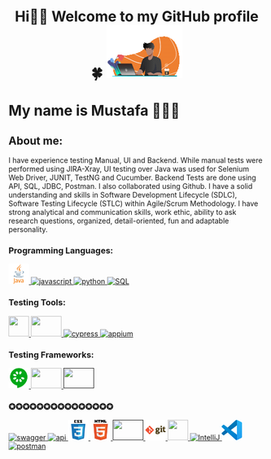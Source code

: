 <h1 align="center" dir="auto">
  <a id="user-content-hi--welcome-to-my-github-profile--" class="anchor" aria-hidden="true" tabindex="-1" href="#hi--welcome-to-my-github-profile--"></a>
  Hi👋🏻 Welcome to my GitHub profile 🍀
  <img src="https://github.com/bykgz/bykgz/blob/main/RCLqJwY5Uy.gif" alt="Typing SVG" style="max-width: 100%" />
</h1>

<h1>My name is Mustafa 👩🏻‍💻</h1>
<h2>About me:</h2>
<p>
  I have experience testing Manual, UI and Backend. While manual tests were performed using JIRA-Xray, UI testing over Java was used for Selenium Web Driver, JUNIT, TestNG and Cucumber. Backend Tests are done using API, SQL, JDBC, Postman. I also collaborated using Github. I have a solid understanding and skills in Software Development Lifecycle (SDLC), Software Testing Lifecycle (STLC) within Agile/Scrum Methodology. I have strong analytical and communication skills, work ethic, ability to ask research questions, organized, detail-oriented, fun and adaptable personality.
</p>

<h3>Programming Languages:</h3>
<a href="https://www.java.com/" rel="nofollow" target="_blank">
  <img height="40" width="40" src="https://raw.githubusercontent.com/github/explore/5b3600551e122a3277c2c5368af2ad5725ffa9a1/topics/java/java.png" style="max-width: 100%" />
</a>
<a href="https://www.w3schools.com/js/" rel="nofollow" target="_blank">
  <img src="https://upload.wikimedia.org/wikipedia/commons/6/6a/JavaScript-logo.png" alt="javascript" width="38" height="38" style="max-width: 100%" />
</a>
<a href="https://www.python.org/" rel="nofollow" target="_blank">
  <img src="https://upload.wikimedia.org/wikipedia/commons/thumb/c/c3/Python-logo-notext.svg/115px-Python-logo-notext.svg.png" alt="python" width="38" height="38" style="max-width: 100%" />
</a>
<a href="" rel="nofollow" target="_blank">
  <img src="https://e7.pngegg.com/pngimages/105/17/png-clipart-microsoft-azure-sql-database-microsoft-sql-server-cloud-computing-blue-text.png" alt="SQL" width="38" height="38" style="max-width: 100%" />
</a>

<h3>Testing Tools:</h3>
<a href="https://www.selenium.dev/" rel="nofollow" target="_blank">
  <img height="40" width="40" src="https://upload.wikimedia.org/wikipedia/commons/thumb/d/d5/Selenium_Logo.png/574px-Selenium_Logo.png" style="max-width: 100%" />
</a>
<a href="https://playwright.dev/" rel="nofollow" target="_blank">
  <img height="40" width="60" src="https://playwright.dev/img/playwright-logo.svg" style="max-width: 100%" />
</a>
<a href="https://www.cypress.io" rel="nofollow" target="_blank">
  <img src="https://asset.brandfetch.io/idIq_kF0rb/idZxkJkFIi.svg?updated=1667565307270" alt="cypress" width="65" height="40" style="max-width: 100%" />
</a>
<a href="https://appium.io" rel="nofollow">
  <img src="https://appium.io/docs/en/latest/assets/images/appium-logo-horiz.png" alt="appium" style="max-width: 120px" />
</a>

<h3>Testing Frameworks:</h3>
<a href="https://cucumber.io/" target="_blank" rel="nofollow">
  <img src="https://github.com/devicons/devicon/raw/master/icons/cucumber/cucumber-plain.svg" title="Cucumber" alt="Cucumber" width="40" height="40" style="max-width: 100%" />
</a>
<a href="https://testng.org/" rel="nofollow" target="_blank">
  <img height="40" width="60" src="https://noorteck.com/wp-content/uploads/2019/05/TestNG-Logo.png" style="max-width: 100%" />
</a>
<a href="" rel="nofollow" target="_blank">
  <img height="40" width="60" src="https://upload.wikimedia.org/wikipedia/commons/5/59/JUnit_5_Banner.png" style="max-width: 100%" />
</a>

<h3>&#10026;&#10026;&#10026;&#10026;&#10026;&#10026;&#10026;&#10026;&#10026;&#10026;&#10026;&#10026;&#10026;&#10026;&#10026;</h3>
<a href="https://swagger.io/" rel="nofollow" target="_blank">
  <img src="https://static-00.iconduck.com/assets.00/swagger-icon-512x512-halz44im.png" alt="swagger" width="40" height="40" style="max-width: 100%" />
</a>
<a href="https://www.postman.com/what-is-an-api/" rel="nofollow">
  <img src="https://cdn-icons-png.flaticon.com/512/1493/1493169.png" alt="api" width="40" height="40" style="max-width: 100%" />
</a>
<a target="_blank" rel="nofollow" href="https://raw.githubusercontent.com/devicons/devicon/master/icons/css3/css3-original-wordmark.svg">
  <img src="https://raw.githubusercontent.com/devicons/devicon/master/icons/css3/css3-original-wordmark.svg" alt="css3" width="40" height="40" style="max-width: 100%" />
</a>
<a href="https://www.w3schools.com/html/" rel="nofollow" target="_blank">
  <img height="40" width="40" src="https://raw.githubusercontent.com/github/explore/5b3600551e122a3277c2c5368af2ad5725ffa9a1/topics/html/html.png" style="max-width: 100%" />
</a>
<a href="" rel="nofollow" target="_blank">
  <img height="40" width="60" src="https://jmeter.apache.org/images/logo.svg" style="max-width: 100%" />
</a>
<a target="_blank" rel="nofollow" href="https://raw.githubusercontent.com/github/explore/5b3600551e122a3277c2c5368af2ad5725ffa9a1/topics/git/git.png">
  <img height="40" width="40" src="https://raw.githubusercontent.com/github/explore/5b3600551e122a3277c2c5368af2ad5725ffa9a1/topics/git/git.png" style="max-width: 100%" />
</a>
<a target="_blank" rel="nofollow" href="https://raw.githubusercontent.com/github/explore/5b3600551e122a3277c2c5368af2ad5725ffa9a1/topics/git/git.png">
  <img height="40" width="40" src="https://github.gallerycdn.vsassets.io/extensions/github/vscode-github-actions/0.26.3/1717090364634/Microsoft.VisualStudio.Services.Icons.Default" style="max-width: 100%" />
</a>
<a href="https://www.jetbrains.com/idea/features/" rel="nofollow">
  <img src="https://upload.wikimedia.org/wikipedia/commons/thumb/9/9c/IntelliJ_IDEA_Icon.svg/512px-IntelliJ_IDEA_Icon.svg.png" alt="IntelliJ" width="40" height="40" style="max-width: 100%" />
</a>
<a href="https://code.visualstudio.com/" rel="nofollow">
  <img width="40" src="https://raw.githubusercontent.com/github/explore/80688e429a7d4ef2fca1e82350fe8e3517d3494d/topics/visual-studio-code/visual-studio-code.png" style="max-width: 100%" />
</a>
<a href="https://postman.com" rel="nofollow">
  <img src="https://camo.githubusercontent.com/a13ca5b988ada41839ebe4f88455e63419a1b56fcb5eda207794cd1649a61d2c/68747470733a2f2f7777772e766563746f726c6f676f2e7a6f6e652f6c6f676f732f676574706f73746d616e2f676574706f73746d616e2d69636f6e2e737667" alt="postman" width="40" height="40" style="max-width: 100%" />
</a>
